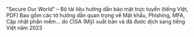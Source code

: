 "Secure Our World" – Bộ tài liệu hướng dẫn bảo mật trực tuyến (tiếng Việt, PDF)
Bao gồm các tờ hướng dẫn quan trọng về Mật khẩu, Phishing, MFA, Cập nhật phần mềm… do CISA (Mỹ) xuất bản và đã được dịch sang tiếng Việt năm 2023
